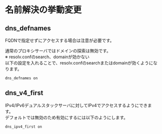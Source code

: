 # 名前解決の挙動変更
## dns_defnames
FQDNで指定せずにアクセスする場合は注意が必要です。  
  
通常のプロキシサーバではドメインの探索は無効です。  
※ resolv.confのsearch、domainが効かない  
以下の設定を入れることで、resolv.confのsearchまたはdomainが効くようになります。
```
dns_defnames on
```

## dns_v4_first
IPv4/IPv6デュアルスタックサーバに対してIPv4でアクセスするようにできます。  
デフォルトでは無効のため有効にするには以下のようにします。
```
dns_ipv4_first on
```
